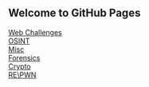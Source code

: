 ## Welcome to GitHub Pages

[Web Challenges](./web/) <br>
[OSINT](./OSINT/) <br>
[Misc](./Misc/) <br>
[Forensics](./Forensics/) <br>
[Crypto](./Crypto/) <br>
[RE\PWN](./RE_PWN/) <br>

